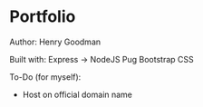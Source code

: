 # Portfolio
Author: Henry Goodman

Built with:
Express -> NodeJS
Pug
Bootstrap CSS

To-Do (for myself):
- Host on official domain name
